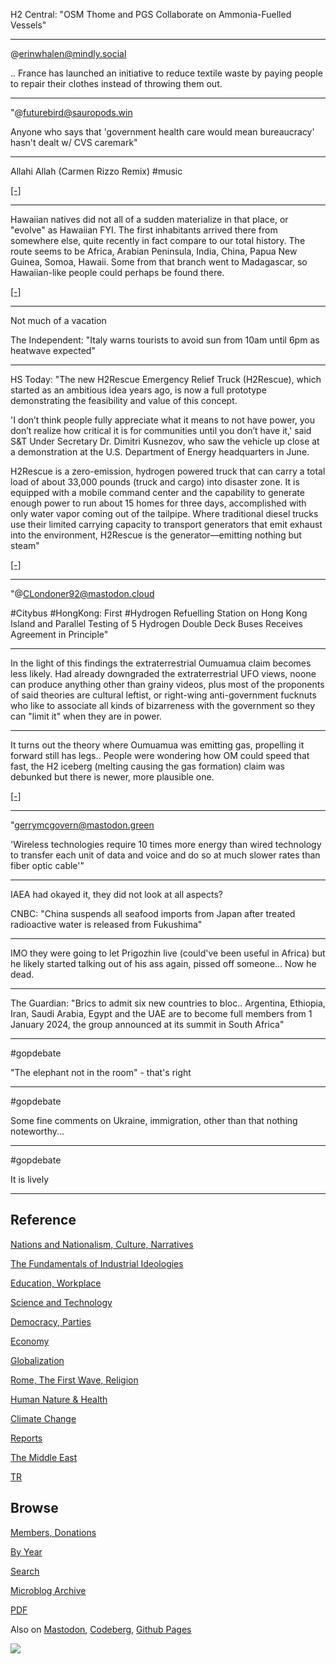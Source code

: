 
H2 Central: "OSM Thome and PGS Collaborate on Ammonia-Fuelled Vessels"

---

@erinwhalen@mindly.social

.. France has launched an initiative to reduce textile waste by paying
people to repair their clothes instead of throwing them out.

---

"@futurebird@sauropods.win

Anyone who says that 'government health care would mean bureaucracy'
hasn't dealt w/ CVS caremark"

---

Allahi Allah (Carmen Rizzo Remix) \#music

[[-]](https://youtu.be/HhXkYGJ5vyw)

---

Hawaiian natives did not all of a sudden materialize in that place, or
"evolve" as Hawaiian FYI. The first inhabitants arrived there from
somewhere else, quite recently in fact compare to our total
history. The route seems to be Africa, Arabian Peninsula, India,
China, Papua New Guinea, Somoa, Hawaii. Some from that branch went to
Madagascar, so Hawaiian-like people could perhaps be found there.

[[-]](https://upload.wikimedia.org/wikipedia/commons/thumb/8/8b/Early_migrations_mercator.svg/700px-Early_migrations_mercator.svg.png)

---

Not much of a vacation

The Independent: "Italy warns tourists to avoid sun from 10am until
6pm as heatwave expected"

---

HS Today: "The new H2Rescue Emergency Relief Truck (H2Rescue), which
started as an ambitious idea years ago, is now a full prototype
demonstrating the feasibility and value of this concept.

'I don’t think people fully appreciate what it means to not have
power, you don’t realize how critical it is for communities until you
don’t have it,' said S&T Under Secretary Dr. Dimitri Kusnezov, who saw
the vehicle up close at a demonstration at the U.S. Department of
Energy headquarters in June.

H2Rescue is a zero-emission, hydrogen powered truck that can carry a
total load of about 33,000 pounds (truck and cargo) into disaster
zone. It is equipped with a mobile command center and the capability
to generate enough power to run about 15 homes for three days,
accomplished with only water vapor coming out of the tailpipe. Where
traditional diesel trucks use their limited carrying capacity to
transport generators that emit exhaust into the environment, H2Rescue
is the generator—emitting nothing but steam"

[[-]](https://www.hstoday.us/federal-pages/dhs/using-hydrogen-to-power-disaster-relief/)

---

"@CLondoner92@mastodon.cloud

\#Citybus #HongKong: First #Hydrogen Refuelling Station on Hong Kong
Island and Parallel Testing of 5 Hydrogen Double Deck Buses Receives
Agreement in Principle"

---

In the light of this findings the extraterrestrial Oumuamua claim
becomes less likely. Had already downgraded the extraterrestrial UFO
views, noone can produce anything other than grainy videos, plus most
of the proponents of said theories are cultural leftist, or right-wing
anti-government fucknuts who like to associate all kinds of
bizarreness with the government so they can "limit it" when they are
in power.

---

It turns out the theory where Oumuamua was emitting gas, propelling it
forward still has legs.. People were wondering how OM could speed that
fast, the H2 iceberg (melting causing the gas formation) claim was
debunked but there is newer, more plausible one.

[[-]](2022/06/oumuamua.html#h2gas)

---

"gerrymcgovern@mastodon.green

'Wireless technologies require 10 times more energy than wired
technology to transfer each unit of data and voice and do so at much
slower rates than fiber optic cable'"

---

IAEA had okayed it, they did not look at all aspects?

CNBC: "China suspends all seafood imports from Japan after treated
radioactive water is released from Fukushima"

---

IMO they were going to let Prigozhin live (could've been useful in
Africa) but he likely started talking out of his ass again, pissed off
someone... Now he dead.

---

The Guardian: "Brics to admit six new countries to bloc.. Argentina,
Ethiopia, Iran, Saudi Arabia, Egypt and the UAE are to become full
members from 1 January 2024, the group announced at its summit in
South Africa"

---

\#gopdebate

"The elephant not in the room" - that's right

---

\#gopdebate

Some fine comments on Ukraine, immigration, other than that nothing 
noteworthy...

---

\#gopdebate

It is lively

---

## Reference

[Nations and Nationalism, Culture, Narratives](0119/2013/02/nations-and-nationalism.html)

[The Fundamentals of Industrial Ideologies](0119/2011/04/fundamentals-of-industrial-ideologies.html)

[Education, Workplace](0119/2017/09/education-workplace.html)

[Science and Technology](0119/2018/09/science-technology.html)

[Democracy, Parties](0119/2016/11/democracy.html)

[Economy](2021/01/economy.html)

[Globalization](0119/2018/09/globalization.html)

[Rome, The First Wave, Religion](0119/2017/12/rome.html)

[Human Nature & Health](2020/07/human-nature.html)

[Climate Change](2022/01/climate.html)

[Reports](2021/01/reports.html)

[The Middle East](0119/2019/07/middleeast.html)

[TR](../tr/index.html)

## Browse

[Members, Donations](2022/08/members.html)

[By Year](years.html)

[Search](search.html)

[Microblog Archive](mbl/index.html)

[PDF](https://drive.google.com/uc?export=view&id=1FSi-1MnqXVq_PVTEXzzflwN8-7h92N_R)

Also on 
[Mastodon](https://fosstodon.org/@muratk5n),
[Codeberg](https://muratk5n.codeberg.page/en/),
[Github Pages](https://muratk5n.github.io/thirdwave/en/)

<img src='https://drive.google.com/uc?export=view&id=1zsIeciFSvlr-sWB84Tc0mfZ_NYqn9VQx'/> 


